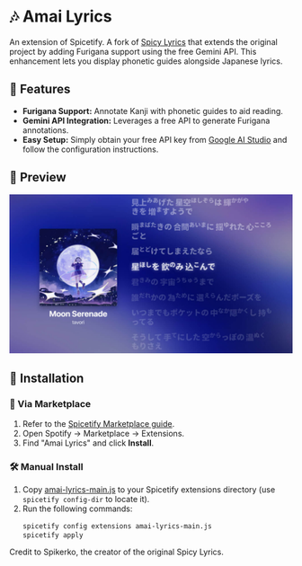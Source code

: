 # 🎶 Amai Lyrics

An extension of Spicetify. A fork of [Spicy Lyrics](https://spicylyrics.org/) that extends the original project by adding Furigana support using the free Gemini API. This enhancement lets you display phonetic guides alongside Japanese lyrics.

## 🌟 Features

- **Furigana Support:** Annotate Kanji with phonetic guides to aid reading.
- **Gemini API Integration:** Leverages a free API to generate Furigana annotations.
- **Easy Setup:** Simply obtain your free API key from [Google AI Studio](https://aistudio.google.com/app/apikey) and follow the configuration instructions.

## 👀 Preview

![Extension Preview](./previews/preview-large.jpg)

## 🚀 Installation

### 🛒 Via Marketplace

1. Refer to the [Spicetify Marketplace guide](https://github.com/spicetify/spicetify-marketplace).
2. Open Spotify → Marketplace → Extensions.
3. Find "Amai Lyrics" and click **Install**.

### 🛠️ Manual Install

1. Copy [amai-lyrics-main.js](./builds/amai-lyrics-main.js) to your Spicetify extensions directory (use `spicetify config-dir` to locate it).
2. Run the following commands:
   ```
   spicetify config extensions amai-lyrics-main.js
   spicetify apply
   ```

Credit to Spikerko, the creator of the original Spicy Lyrics.
